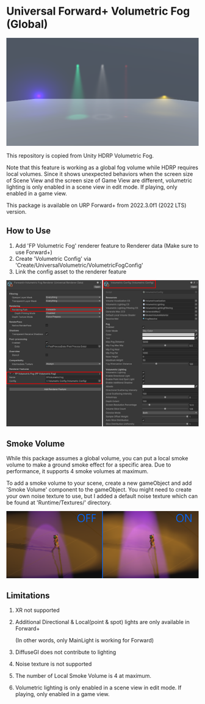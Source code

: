 # Universal Forward+ Volumetric Fog (Global)

![Sample](./Documentation~/Images/VolumetricFogSample.png) 

This repository is copied from Unity HDRP Volumetric Fog.

Note that this feature is working as a global fog volume while HDRP requires local volumes.
Since it shows unexpected behaviors when the screen size of Scene View and the screen size of Game View are different,
volumetric lighting is only enabled in a scene view in edit mode. If playing, only enabled in a game view.

This package is available on URP Forward+ from 2022.3.0f1 (2022 LTS) version.


## How to Use
1. Add 'FP Volumetric Fog' renderer feature to Renderer data (Make sure to use Forward+)
2. Create 'Volumetric Config' via 'Create/UniversalVolumetric/VolumetricFogConfig'
3. Link the config asset to the renderer feature

![How To Use](./Documentation~/Images/HowToUse.png) 


## Smoke Volume
While this package assumes a global volume, you can put a local smoke volume to make a ground smoke effect for a specific area. Due to performance, it supports 4 smoke volumes at maximum.

To add a smoke volume to your scene, create a new gameObject and add 'Smoke Volume' component to the gameObject. You might need to create your own noise texture to use, but I added a default noise texture which can be found at 'Runtime/Textures/' directory.

![Smoke Volume](./Documentation~/Images/Smoke.png) 


## Limitations
1. XR not supported
2. Additional Directional & Local(point & spot) lights are only available in Forward+
   
   (In other words, only MainLight is working for Forward)
   
3. DiffuseGI does not contribute to lighting
4. Noise texture is not supported 
5. The number of Local Smoke Volume is 4 at maximum.
6. Volumetric lighting is only enabled in a scene view in edit mode. If playing, only enabled in a game view.
